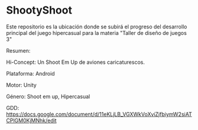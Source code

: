 # ShootyShoot

Este repositorio es la ubicación donde se subirá el progreso del desarrollo principal del juego hipercasual para la materia "Taller de diseño de juegos 3"

Resumen:

Hi-Concept:
Un Shoot Em Up de aviones caricaturescos.

Plataforma:
Android

Motor:
Unity

Género: Shoot em up, Hipercasual

GDD: https://docs.google.com/document/d/11eKLjLB_VGXWkVoXviZjfbiymW2siATCPlGM0KjMNhk/edit
